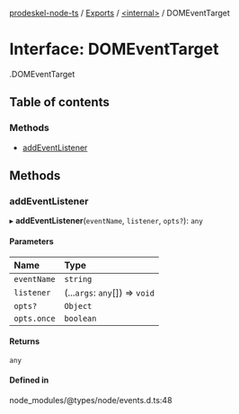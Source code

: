 [prodeskel-node-ts](../README.md) / [Exports](../modules.md) / [<internal\>](../modules/internal_.md) / DOMEventTarget

# Interface: DOMEventTarget

[<internal>](../modules/internal_.md).DOMEventTarget

## Table of contents

### Methods

- [addEventListener](internal_.DOMEventTarget.md#addeventlistener)

## Methods

### addEventListener

▸ **addEventListener**(`eventName`, `listener`, `opts?`): `any`

#### Parameters

| Name | Type |
| :------ | :------ |
| `eventName` | `string` |
| `listener` | (...`args`: `any`[]) => `void` |
| `opts?` | `Object` |
| `opts.once` | `boolean` |

#### Returns

`any`

#### Defined in

node_modules/@types/node/events.d.ts:48
